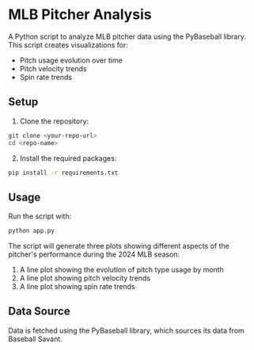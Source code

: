 # MLB Pitcher Analysis

A Python script to analyze MLB pitcher data using the PyBaseball library. This script creates visualizations for:
- Pitch usage evolution over time
- Pitch velocity trends
- Spin rate trends

## Setup

1. Clone the repository:
```bash
git clone <your-repo-url>
cd <repo-name>
```

2. Install the required packages:
```bash
pip install -r requirements.txt
```

## Usage

Run the script with:
```bash
python app.py
```

The script will generate three plots showing different aspects of the pitcher's performance during the 2024 MLB season:
1. A line plot showing the evolution of pitch type usage by month
2. A line plot showing pitch velocity trends
3. A line plot showing spin rate trends

## Data Source
Data is fetched using the PyBaseball library, which sources its data from Baseball Savant. 